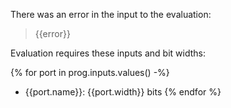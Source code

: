 There was an error in the input to the evaluation:

> {{error}}

Evaluation requires these inputs and bit widths:

{% for port in prog.inputs.values() -%}
* {{port.name}}: {{port.width}} bits
{% endfor %}
